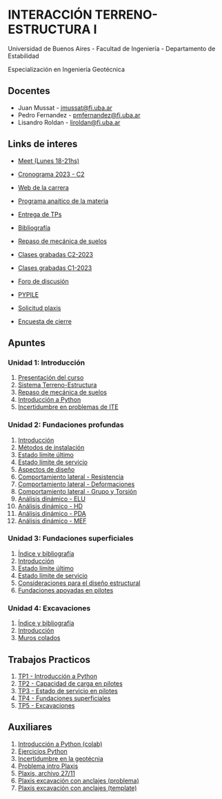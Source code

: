 # INTERACCIÓN TERRENO-ESTRUCTURA I
Universidad de Buenos Aires - Facultad de Ingeniería - Departamento de Estabilidad

Especialización en Ingeniería Geotécnica

## Docentes

* Juan Mussat - jmussat@fi.uba.ar
* Pedro Fernandez - pmfernandez@fi.uba.ar
* Lisandro Roldan - liroldan@fi.uba.ar

## Links de interes

* [Meet (Lunes 18-21hs)](https://meet.google.com/omj-acem-qvg)

* [Cronograma 2023 - C2](https://docs.google.com/spreadsheets/d/18iM8ACUkJqFO1woewddIxSGn59ZT-Ne84gpl8bjRFbY/edit?usp=sharing)

* [Web de la carrera](https://campusold.fi.uba.ar/course/view.php?id=3350)

* [Programa anaítico de la materia](https://campus.fi.uba.ar/pluginfile.php/494028/mod_resource/content/1/Interacci%C3%B3n%20Terreno%20-%20Estructura%20I.pdf)

* [Entrega de TPs](https://forms.gle/N7VfRzV8p7VzLSNm8)

* [Bibliografía](https://drive.google.com/drive/folders/1G-GwdJjAClMhnhLl3PN4o1ekad4BwOSd?usp=sharing)

* [Repaso de mecánica de suelos](https://www.youtube.com/playlist?list=PLQX7AAuxwaHb3Mzc5YDTNqYvbgGUQq3yB)

* [Clases grabadas C2-2023](https://www.youtube.com/playlist?list=PLQX7AAuxwaHYiy2lo6onc2hEQLEv6Ou7X)

* [Clases grabadas C1-2023](https://youtube.com/playlist?list=PLQX7AAuxwaHZVdZBnysGMEaogPLU3DojQ)

* [Foro de discusión](https://github.com/roldanlisandro/Fiuba-Geotecnia-ITE1/discussions)

* [PYPILE](https://www.yongtechnology.com/pypile/#:~:text=PyPile%20is%20a%20lateral%20pile,sections%20and%20custom%20cross%20section.)

* [Solicitud plaxis](https://forms.gle/koKTm1nvTfd2zh696)
  
* [Encuesta de cierre](https://forms.gle/YXEV5G3dun1WuEMp9)



## Apuntes

### Unidad 1: Introducción

1. [Presentación del curso](https://github.com/roldanlisandro/Fiuba-Geotecnia-ITE1/blob/main/Apuntes/1000%20Presentaci%C3%B3n%20curso.pdf)
2. [Sistema Terreno-Estructura](https://github.com/roldanlisandro/Fiuba-Geotecnia-ITE1/blob/main/Apuntes/1001%20Sistema%20Terreno-Estructura.pdf)
3. [Repaso de mecánica de suelos](https://github.com/roldanlisandro/Fiuba-Geotecnia-ITE1/blob/main/Apuntes/1104%20Repaso%20mecanica%20de%20suelos.pdf)
4. [Introducción a Python](https://github.com/roldanlisandro/Fiuba-Geotecnia-ITE1/blob/main/Apuntes/1002%20Introducci%C3%B3n%20a%20Python.pdf)
5. [Incertidumbre en problemas de ITE](https://github.com/roldanlisandro/Fiuba-Geotecnia-ITE1/blob/main/Apuntes/1103%20La%20incertidumbre%20en%20los%20problemas%20de%20interaccion.pdf)

### Unidad 2: Fundaciones profundas
1. [Introducción](https://github.com/roldanlisandro/Fiuba-Geotecnia-ITE1/blob/main/Apuntes/1201%20Fundaciones%20profundas%20-%20Introducci%C3%B3n.pdf)
2. [Métodos de instalación](https://github.com/roldanlisandro/Fiuba-Geotecnia-ITE1/blob/main/Apuntes/1202%20Fundaciones%20profundas%20-%20Metodos%20de%20instalacion.pdf)
3. [Estado límite último](https://github.com/roldanlisandro/Fiuba-Geotecnia-ITE1/blob/main/Apuntes/1203%20Fundaciones%20profundas%20-%20ELU.pdf)
4. [Estado límite de servicio](https://github.com/roldanlisandro/Fiuba-Geotecnia-ITE1/blob/main/Apuntes/1204%20Fundaciones%20profundas%20-%20SLS.pdf)
5. [Aspectos de diseño](https://github.com/roldanlisandro/Fiuba-Geotecnia-ITE1/blob/main/Apuntes/1207%20Fundaciones%20profundas%20-%20Aspectos%20de%20dise%C3%B1o.pdf)
6. [Comportamiento lateral - Resistencia](https://github.com/roldanlisandro/Fiuba-Geotecnia-ITE1/blob/main/Apuntes/1212%20Comportamiento%20lateral%20de%20pilotes%20-%20Resistencia%20ultima.pdf)
7. [Comportamiento lateral - Deformaciones](https://github.com/roldanlisandro/Fiuba-Geotecnia-ITE1/blob/main/Apuntes/1213%20Comportamiento%20lateral%20de%20pilotes%20-%20Deformaciones.pdf)
8. [Comportamiento lateral - Grupo y Torsión](https://github.com/roldanlisandro/Fiuba-Geotecnia-ITE1/blob/main/Apuntes/1214%20Comportamiento%20lateral%20de%20pilotes%20-%20Grupo%20y%20Torsion.pdf)
9. [Análisis dinámico - ELU](https://github.com/roldanlisandro/Fiuba-Geotecnia-ITE1/blob/main/Apuntes/1208%20Analisis%20dinamico%20pilotes%20-%20ELU.pdf)
10. [Análisis dinámico - HD](https://github.com/roldanlisandro/Fiuba-Geotecnia-ITE1/blob/main/Apuntes/1209%20Analisis%20dinamico%20pilotes%20-%20HD.pdf)
11. [Análisis dinámico - PDA](https://github.com/roldanlisandro/Fiuba-Geotecnia-ITE1/blob/main/Apuntes/1210%20Analisis%20dinamico%20pilotes%20-%20PDA.pdf)
12. [Análisis dinámico - MEF](https://github.com/roldanlisandro/Fiuba-Geotecnia-ITE1/blob/main/Apuntes/1211%20Analisis%20dinamico%20pilotes%20-%20MEF.pdf)


### Unidad 3: Fundaciones superficiales
1. [Índice y bibliografía](https://github.com/roldanlisandro/Fiuba-Geotecnia-ITE1/blob/main/Apuntes/1300%20Fundaciones%20superficiales.pdf)
2. [Introducción](https://github.com/roldanlisandro/Fiuba-Geotecnia-ITE1/blob/main/Apuntes/1301%20Fundaciones%20superficiales%20-%20Introduccion.pdf)
3. [Estado límite último](https://github.com/roldanlisandro/Fiuba-Geotecnia-ITE1/blob/main/Apuntes/1302%20Fundaciones%20superficiales%20-%20ULS.pdf)
4. [Estado límite de servicio](https://github.com/roldanlisandro/Fiuba-Geotecnia-ITE1/blob/main/Apuntes/1303%20Fundaciones%20superficiales%20-%20SLS.pdf)
5. [Consideraciones para el diseño estructural](https://github.com/roldanlisandro/Fiuba-Geotecnia-ITE1/blob/main/Apuntes/1304%20Fundaciones%20superficiales%20-%20Consideraciones%20para%20el%20diseno%20estructural.pdf)
6. [Fundaciones apoyadas en pilotes](https://github.com/roldanlisandro/Fiuba-Geotecnia-ITE1/blob/main/Apuntes/1305%20Fundaciones%20superficiales%20-%20Fundaciones%20apoyadas%20en%20pilotes.pdf)

### Unidad 4: Excavaciones
1. [Índice y bibliografía](https://github.com/roldanlisandro/Fiuba-Geotecnia-ITE1/blob/main/Apuntes/1400%20Excavaciones.pdf)
2. [Introducción](https://github.com/roldanlisandro/Fiuba-Geotecnia-ITE1/blob/main/Apuntes/1401%20Excavaciones%20-%20Introduccion.pdf)
3. [Muros colados](https://github.com/roldanlisandro/Fiuba-Geotecnia-ITE1/blob/main/Apuntes/1405%20Muros%20colados.pdf)

## Trabajos Practicos
1. [TP1 - Introducción a Python](https://github.com/roldanlisandro/Fiuba-Geotecnia-ITE1/blob/main/Trabajos%20Practicos/TP1%20-%20Intro%20a%20Python.ipynb)
2. [TP2 - Capacidad de carga en pilotes](https://github.com/roldanlisandro/Fiuba-Geotecnia-ITE1/blob/main/Trabajos%20Practicos/TP2%20-%20Capacidad%20de%20carga%20en%20pilotes.ipynb)
3. [TP3 - Estado de servicio en pilotes](https://github.com/roldanlisandro/Fiuba-Geotecnia-ITE1/blob/main/Trabajos%20Practicos/TP3%20-%20SLS%20-%20Pilotes.ipynb)
4. [TP4 - Fundaciones superficiales](https://github.com/roldanlisandro/Fiuba-Geotecnia-ITE1/blob/main/Trabajos%20Practicos/TP4%20-%20Fundaciones%20superficiales.ipynb)
5. [TP5 - Excavaciones](https://github.com/roldanlisandro/Fiuba-Geotecnia-ITE1/blob/main/Trabajos%20Practicos/TP5%20-%20Excavaciones.ipynb)


## Auxiliares
1. [Introducción a Python (colab)](https://github.com/roldanlisandro/Fiuba-Geotecnia-ITE1/blob/main/Auxiliares/Introduccion_a_Python.ipynb)
2. [Ejercicios Python](https://github.com/roldanlisandro/Fiuba-Geotecnia-ITE1/blob/main/Auxiliares/Ejercicios%20Python.ipynb)
3. [Incertidumbre en la geotécnia](https://github.com/roldanlisandro/Fiuba-Geotecnia-ITE1/blob/main/Auxiliares/Incertidumbre%20en%20geotecnia.ipynb)
4. [Problema intro Plaxis](https://github.com/roldanlisandro/Fiuba-Geotecnia-ITE1/blob/main/Auxiliares/1602%20Plaxis.pdf)
5. [Plaxis, archivo 27/11](https://github.com/roldanlisandro/Fiuba-Geotecnia-ITE1/blob/main/Auxiliares/excavacion1_c2_2023.p2dx.2023-11-27_224654.7z)
6. [Plaxis excavación con anclajes (problema)](https://github.com/roldanlisandro/Fiuba-Geotecnia-ITE1/blob/main/Auxiliares/Ejemplo%20plaxis%202.pdf)
7. [Plaxis excavación con anclajes (template)](https://github.com/roldanlisandro/Fiuba-Geotecnia-ITE1/blob/main/Auxiliares/excavacion_anclajes_plaxis.zip)
   
<!--
4. [Fundaciones profundas - Resistencia por fuste](https://github.com/roldanlisandro/Fiuba-Geotecnia-ITE1/blob/main/Auxiliares/Fundaciones_profundas_Resistencia_por_fuste.ipynb)
-->



